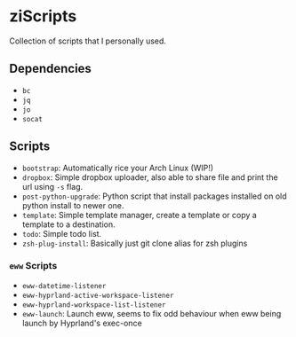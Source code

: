 # ziScripts

Collection of scripts that I personally used.

## Dependencies
- `bc`
- `jq`
- `jo`
- `socat`

## Scripts

- `bootstrap`: Automatically rice your Arch Linux (WIP!)
- `dropbox`: Simple dropbox uploader, also able to share file and print the url using `-s` flag.
- `post-python-upgrade`: Python script that install packages installed on old python install to newer one.
- `template`: Simple template manager, create a template or copy a template to a destination.
- `todo`: Simple todo list.
- `zsh-plug-install`: Basically just git clone alias for zsh plugins

### `eww` Scripts

- `eww-datetime-listener`
- `eww-hyprland-active-workspace-listener`
- `eww-hyprland-workspace-list-listener`
- `eww-launch`: Launch eww, seems to fix odd behaviour when eww being launch by Hyprland's exec-once

